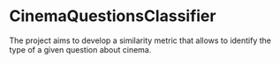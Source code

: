 # CinemaQuestionsClassifier


The project aims to develop a similarity metric that allows to identify the type of a given question about cinema.

